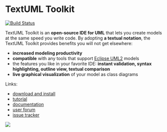 ---
---
TextUML Toolkit
===============


[![Build Status](https://textuml.ci.cloudbees.com/buildStatus/icon?job=textuml-toolkit)](https://textuml.ci.cloudbees.com/job/textuml-toolkit/)

TextUML Toolkit is an **open-source IDE for UML** that lets you create
models at the same speed you write code. By adopting **a textual
notation**, the TextUML Toolkit provides benefits you will not get
elsewhere:

-   **increased modeling productivity**
-   **compatible** with any tools that support [Eclipse
    UML2](http://wiki.eclipse.org/MDT-UML2-Tool-Compatibility "http://wiki.eclipse.org/MDT-UML2-Tool-Compatibility")
    models
-   the features you like in your favorite IDE: **instant validation,
    syntax highlighting, outline view, textual comparison**
-   **live graphical visualization** of your model as class diagrams


Links:

- [download and install](http://abstratt.github.io/textuml/docs/install.html)
- [tutorial](http://abstratt.github.io/textuml/docs/tutorial.html "TextUML Tutorial")
- [documentation](http://abstratt.github.io/textuml/docs "Documentation Home")
- [user forum](https://groups.google.com/forum/#!forum/textuml-toolkit)
- [issue tracker](https://github.com/abstratt/textuml/issues)

![](http://cloudbees.prod.acquia-sites.com/sites/default/files/styles/large/public/Button-Built-on-CB-1.png)
